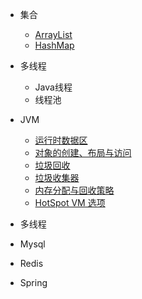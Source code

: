 - 集合
	- [ArrayList](/collections/ArrayList.md)
	- [HashMap](/collections/HashMap.md)

- 多线程
    - Java线程
    - 线程池

- JVM
	- [运行时数据区](/jvm/runtime-data-area.md)
	- [对象的创建、布局与访问](/jvm/object-layout.md)
	- [垃圾回收](/jvm/gc.md)
	- [垃圾收集器](/jvm/garbage-collectors.md)
	- [内存分配与回收策略](/jvm/memory-allocation-strategy.md)
	- [HotSpot VM 选项](/jvm/hotspot-vm-params.md)
	
	
- 多线程
- Mysql
- Redis
- Spring


